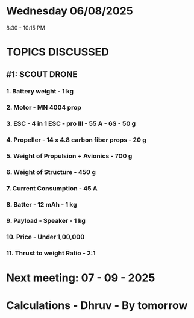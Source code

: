 # Wednesday 06/08/2025
8:30 - 10:15 PM

# TOPICS DISCUSSED

## #1: SCOUT DRONE
### 1. Battery weight - 1 kg
### 2. Motor - MN 4004 prop 
### 3. ESC - 4 in 1 ESC - pro III - 55 A - 6S - 50 g
### 4. Propeller - 14 x 4.8 carbon fiber props - 20 g
### 5. Weight of Propulsion + Avionics - 700 g
### 6. Weight of Structure - 450 g
### 7. Current Consumption - 45 A
### 8. Batter - 12 mAh - 1 kg
### 9. Payload - Speaker - 1 kg
### 10. Price - Under 1,00,000
### 11. Thrust to weight Ratio - 2:1

# Next meeting: 07 - 09 - 2025
# Calculations - Dhruv - By tomorrow
